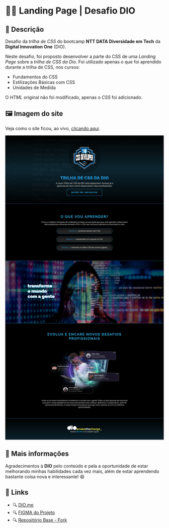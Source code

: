 # 👨‍💻 Landing Page | Desafio DIO

## 📃 Descrição

Desafio da *trilha de CSS* do bootcamp **NTT DATA Diversidade em Tech** da **Digital Innovation One** (DIO).

Neste desafio, foi proposto desenvolver a parte do CSS de uma *Landing Page* sobre a *trilha de CSS da Dio*. Foi utilizado apenas o que foi aprendido durante a trilha de CSS, nos cursos:

* Fundamentos do CSS
* Estilizações Básicas com CSS
* Unidades de Medida

O *HTML* original não foi modificado, apenas o *CSS* foi adicionado.

## 🖼️ Imagem do site

Veja como o site ficou, ao vivo, [clicando aqui](https://gracilianoog.github.io/dio-desafio-css-landing-page/).

![Imagem final de todo o site](./assets/images/final-screenshot.png "Imagem do site")

## 📌 Mais informações

Agradecimentos à **DIO** pelo conteúdo e pela a oportunidade de estar melhorando minhas habilidades cada vez mais, além de estar aprendendo bastante coisa nova e interessante! 😄

## 🔗 Links

* 🔍 [DIO.me](https://www.dio.me/)
* 🔍 [FIGMA do Projeto](https://www.figma.com/file/AVCNwqCXr3CVcsuDqEjKYQ/DIO---Desafio-01---C%C3%B3pia?node-id=0%3A1)
* 🔍 [Repositório Base - Fork](https://github.com/digitalinnovationone/trilha-css-desafio-01)